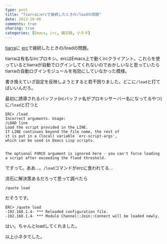 ```yaml
---
type: post
title: "Tiarraにercで接続したときの/loadの問題"
date: 2013-10-06
comments: true
sharing: true
categories: [Emacs, irc, 備忘録, 小ネタ]
---
```

[tiarra](http://www.clovery.jp/tiarra/)に [erc](http://www.emacswiki.org/ERC)で接続したときの/loadの問題。

<!--more-->

tiarraは有名なircプロキシ。ercはEmacs上で動くircクライアント。これらを使っているとtiarraが自動でログインしてくれないのでおかしいなと思っていたらtiarraの自動ログインモジュールを有効にしていなかった模様。

書き換えていざ設定を反映しようとすると若干困りました。どこに`/load`と打てばいいんだろ。

最初に誘導されるバッファ(ircバッファ名がプロキシサーバー名になってるやつ)に`/load`と打つと

    ERC> /load
    Incorrect arguments. Usage:
    /LOAD line
    Load the script provided in the LINE.
    If LINE continues beyond the file name, the rest of
    it is put in a (local) variable `erc-script-args',
    which can be used in Emacs Lisp scripts.
    
    
    The optional FORCE argument is ignored here - you can't force loading
    a script after exceeding the flood threshold.

ですって。ああ…。`/load`コマンドがercに食われてる…

流石に解決策あるだろって思って調べたら

    /quote load

だそうです。

    ERC> /quote load
    -192.168.1.4- *** Reloaded configuration file.
    -192.168.1.4- *** Module Channel::Join::Connect will be loaded newly.

はい。ちゃんとloadしてくれました。

以上小ネタでした。


